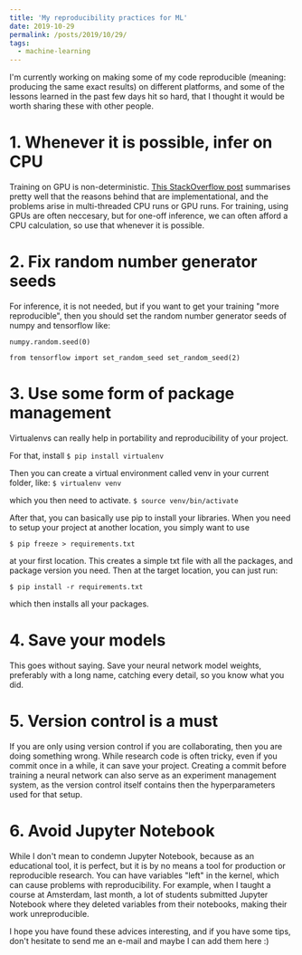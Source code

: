 ```yaml
---
title: 'My reproducibility practices for ML'
date: 2019-10-29
permalink: /posts/2019/10/29/
tags:
  - machine-learning
---
```


I'm currently working on making some of my code reproducible (meaning: producing the same exact results) on different platforms,
and some of the lessons learned in the past few days hit so hard, that I thought it would be worth sharing these with other people.

# 1. Whenever it is possible, infer on CPU
Training on GPU is non-deterministic. [This StackOverflow post](https://stackoverflow.com/questions/50744565/how-to-handle-non-determinism-when-training-on-a-gpu)
summarises pretty well that the reasons behind that are implementational, and the problems arise in multi-threaded CPU runs or GPU runs. For training, using GPUs
are often neccesary, but for one-off inference, we can often afford a CPU calculation, so use that whenever it is possible.

# 2. Fix random number generator seeds 

For inference, it is not needed, but if you want to get your training "more reproducible", then you should set the random number generator seeds of numpy
and tensorflow like:

`numpy.random.seed(0)`

`from tensorflow import set_random_seed
set_random_seed(2)`


# 3. Use some form of package management
Virtualenvs can really help in portability and reproducibility of your project. 

For that, install 
`$ pip install virtualenv` 

Then you can create a virtual environment called venv in your current folder, like:
`$ virtualenv venv`

which you then need to activate.
`$ source venv/bin/activate`

After that, you can basically use pip to install your libraries. When you need to setup your project at another location, you simply want to use 

`$ pip freeze > requirements.txt`

at your first location. This creates a simple txt file with all the packages, and package version you need. Then at the target location, you can just run:

`$ pip install -r requirements.txt`

which then installs all your packages. 
 
# 4. Save your models
This goes without saying. Save your neural network model weights, preferably with a long name, catching every detail, so you know what you did.

# 5. Version control is a must
If you are only using version control if you are collaborating, then you are doing something wrong. While research code is often tricky, even if you commit once
in a while, it can save your project. Creating a commit before training a neural network can also serve as an experiment management system, as the version control
itself contains then the hyperparameters used for that setup.

# 6. Avoid Jupyter Notebook 
While I don't mean to condemn Jupyter Notebook, because as an educational tool, it is perfect, but it is by no means a tool for production or reproducible research.
You can have variables "left" in the kernel, which can cause problems with reproducibility. For example, when I taught a course at Amsterdam, last month, a lot of students submitted
Jupyter Notebook where they deleted variables from their notebooks, making their work unreproducible.

I hope you have found these advices interesting, and if you have some tips, don't hesitate to send me an e-mail and maybe I can add them here :)
